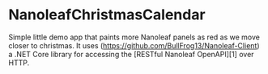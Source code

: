 # NanoleafChristmasCalendar

Simple little demo app that paints more Nanoleaf panels as red as we move closer to christmas. It uses (https://github.com/BullFrog13/Nanoleaf-Client) a .NET Core library for accessing the [RESTful Nanoleaf OpenAPI][1] over HTTP.
